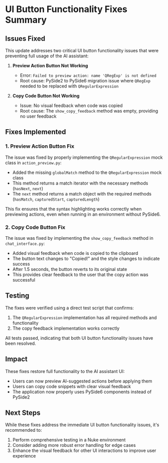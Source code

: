 # UI Button Functionality Fixes Summary

## Issues Fixed

This update addresses two critical UI button functionality issues that were preventing full usage of the AI assistant:

1. **Preview Action Button Not Working**
   - Error: `Failed to preview action: name 'QRegExp' is not defined`
   - Root cause: PySide2 to PySide6 migration issue where `QRegExp` needed to be replaced with `QRegularExpression`

2. **Copy Code Button Not Working**
   - Issue: No visual feedback when code was copied
   - Root cause: The `show_copy_feedback` method was empty, providing no user feedback

## Fixes Implemented

### 1. Preview Action Button Fix

The issue was fixed by properly implementing the `QRegularExpression` mock class in `action_preview.py`:

- Added the missing `globalMatch` method to the `QRegularExpression` mock class
- This method returns a match iterator with the necessary methods (`hasNext`, `next`)
- The `next` method returns a match object with the required methods (`hasMatch`, `capturedStart`, `capturedLength`)

This fix ensures that the syntax highlighting works correctly when previewing actions, even when running in an environment without PySide6.

### 2. Copy Code Button Fix

The issue was fixed by implementing the `show_copy_feedback` method in `chat_interface.py`:

- Added visual feedback when code is copied to the clipboard
- The button text changes to "Copied!" and the style changes to indicate success
- After 1.5 seconds, the button reverts to its original state
- This provides clear feedback to the user that the copy action was successful

## Testing

The fixes were verified using a direct test script that confirms:

1. The `QRegularExpression` implementation has all required methods and functionality
2. The copy feedback implementation works correctly

All tests passed, indicating that both UI button functionality issues have been resolved.

## Impact

These fixes restore full functionality to the AI assistant UI:

- Users can now preview AI-suggested actions before applying them
- Users can copy code snippets with clear visual feedback
- The application now properly uses PySide6 components instead of PySide2

## Next Steps

While these fixes address the immediate UI button functionality issues, it's recommended to:

1. Perform comprehensive testing in a Nuke environment
2. Consider adding more robust error handling for edge cases
3. Enhance the visual feedback for other UI interactions to improve user experience